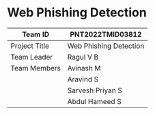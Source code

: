# Web Phishing Detection

| Team ID | PNT2022TMID03812 |
| ---- |  ----  |
| Project Title | Web Phishing Detection |
| Team Leader | Ragul V B |
| Team Members | Avinash M |
|              | Aravind S |
|              | Sarvesh Priyan S |
|              | Abdul Hameed S |